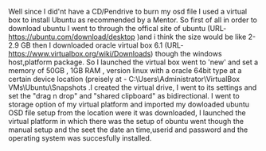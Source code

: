 Well since I did'nt have a CD/Pendrive to burn my osd file I used a virtual box to install Ubuntu as recommended by a Mentor.
So first of all in order to download ubuntu I went to through the offical site of ubuntu (URL- https://ubuntu.com/download/desktop )and i think the size would be like 2-2.9 GB
then I downloaded oracle virtual box 6.1 (URL- https://www.virtualbox.org/wiki/Downloads) though the windows host,platform package.
So I launched the virtual box went to 'new' and set a memory of 50GB , 1GB RAM , version linux  with a oracle 64bit type at a certain device location (preisely at - C:\Users\Administrator\VirtualBox VMs\Ubuntu\Snapshots 
.I created the virtual drive, I went to its settings and set the "drag n drop" and "shared clipboard" as bidirectional. I went to storage option of my virtual platform and imported my dowloaded ubuntu OSD file setup
from the location were it was downloaded, I launched the virtual platform in which there was the setup of obuntu went though the manual setup and the seet the date an time,userid and password
and the operating system was succesfully installed.



